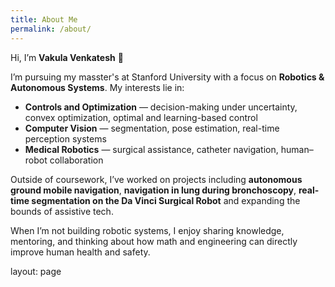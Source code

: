```yaml
---
title: About Me
permalink: /about/
---
```


Hi, I’m **Vakula Venkatesh** 👋  

I’m pursuing my masster's at Stanford University with a focus on **Robotics & Autonomous Systems**. My interests lie in:

- **Controls and Optimization** — decision-making under uncertainty, convex optimization, optimal and learning-based control  
- **Computer Vision** — segmentation, pose estimation, real-time perception systems  
- **Medical Robotics** — surgical assistance, catheter navigation, human–robot collaboration  

Outside of coursework, I’ve worked on projects including **autonomous ground mobile navigation**, **navigation in lung during bronchoscopy**, **real-time segmentation on the Da Vinci Surgical Robot** and expanding the bounds of assistive tech.  

When I’m not building robotic systems, I enjoy sharing knowledge, mentoring, and thinking about how math and engineering can directly improve human health and safety.  

layout: page
